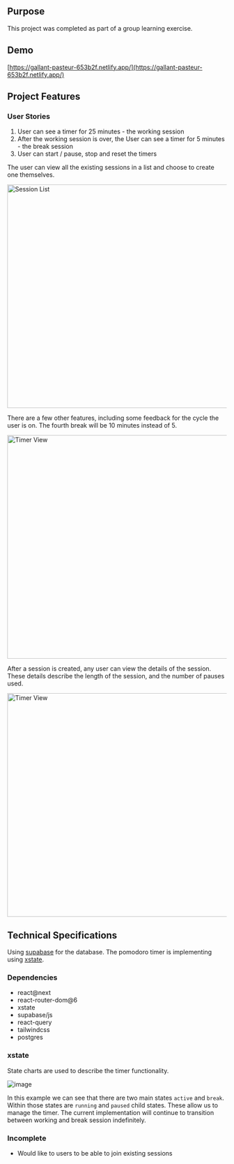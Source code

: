 ## Purpose

This project was completed as part of a group learning exercise.

## Demo

[https://gallant-pasteur-653b2f.netlify.app/](https://gallant-pasteur-653b2f.netlify.app/)

## Project Features

### User Stories

1. User can see a timer for 25 minutes - the working session
2. After the working session is over, the User can see a timer for 5 minutes - the break session
3. User can start / pause, stop and reset the timers

The user can view all the existing sessions in a list and choose to create one themselves.

<img src="https://user-images.githubusercontent.com/14803/142367795-d98f8080-8c66-4dc5-89c2-48c2d71b1533.png" width="512" alt="Session List" />

There are a few other features, including some feedback for the cycle the user is on. The fourth break will be 10 minutes instead of 5.

<img src="https://user-images.githubusercontent.com/14803/142368064-184d89e4-9779-4bc2-8d8e-85939ffdc057.png" width="512" alt="Timer View" />

After a session is created, any user can view the details of the session. These details describe the length of the session, and the number of pauses used.

<img src="https://user-images.githubusercontent.com/14803/142368198-3569c5a3-4f64-478d-9305-75336f333a41.png" width="512" alt="Timer View" />

## Technical Specifications

Using [supabase](https://supabase.io) for the database. The pomodoro timer is implementing using [xstate](https://xstate.js.org/).

### Dependencies

- react@next
- react-router-dom@6
- xstate
- supabase/js
- react-query
- tailwindcss
- postgres

### xstate

State charts are used to describe the timer functionality.

![image](https://user-images.githubusercontent.com/14803/142367637-29abc862-3ce3-4fa3-adf0-2d562e98be10.png)

In this example we can see that there are two main states `active` and `break`. Within those states are `running` and `paused` child states. These allow us to manage the timer. The current implementation will continue to transition between working and break session indefinitely.

### Incomplete

- Would like to users to be able to join existing sessions
